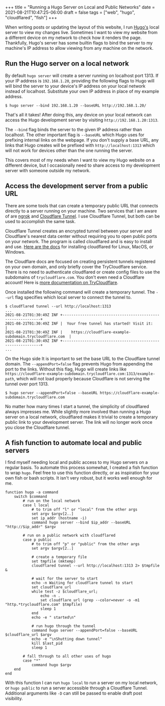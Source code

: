 +++
title = "Running a Hugo Server on Local and Public Networks"
date = 2021-08-21T10:47:25-06:00
draft = false
tags = ["web", "hugo", "cloudflared", "fish"]
+++

When writing posts or updating the layout of this website, I run
[Hugo's](https://gohugo.io/) local server to view my changes live. Sometimes I
want to view my website from a different device on my network to check how it
renders the page. Thankfully, Hugo's server has some builtin flags to bind the
server to my machine's IP address to allow viewing from any machine on the
network.

## Run the Hugo server on a local network

By default `hugo server` will create a server running on localhost port
1313. If your IP address is `192.168.1.20`, providing the following flags to
Hugo will will bind the server to your device's IP address on your local
network instead of localhost. Substitute your own IP address in place of my
example address.

```shell
$ hugo server --bind 192.168.1.20 --baseURL http://192.168.1.20/
```

That's all it takes! After doing this, any device on your local network can
access the Hugo development server by visiting `http://192.168.1.20:1313`.

The `--bind` flag binds the server to the given IP address rather than
localhost. The other important flag is `--baseURL` which Hugo uses for prefixing
internal links on the webpage. If you don't supply a base URL, any links that
Hugo creates will be prefixed with `http://localhost:1313` which will not work
for devices other than the one running the server.

This covers most of my needs when I want to view my Hugo website on a different
device, but I occasionally need to share access to my development server with
someone outside my network.

## Access the development server from a public URL

There are some tools that can create a temporary public URL that connects
directly to a server running on your machine. Two services that I am aware of are
[ngrok](https://ngrok.com/) and [Cloudflare
Tunnel](https://www.cloudflare.com/products/tunnel/). I use Cloudflare Tunnel,
but both can be used to accomplish the same task.

Cloudflare Tunnel creates an encrypted tunnel between your server and
Cloudflare's nearest data center without requiring you to open public ports on
your network. The program is called cloudflared and is easy to install and use.
[Here are the
docs](https://developers.cloudflare.com/cloudflare-one/connections/connect-apps/install-and-setup)
for installing cloudflared for Linux, MacOS, or Windows.

The Cloudflare docs are focused on creating persistent tunnels registered on
your own domain, and only briefly cover the TryCloudflare service. There is no
need to authenticate cloudflared or create config files to use the subdomains of
`trycloudflare.com`. You don't even need a Cloudflare account! Here is [more
documentation on TryCloudflare](https://developers.cloudflare.com/cloudflare-one/connections/connect-apps/trycloudflare).

Once installed the following command will create a temporary tunnel. The `--url`
flag specifies which local server to connect the tunnel to.

```shell
$ cloudflared tunnel --url http://localhost:1313
...
2021-08-21T01:30:49Z INF +------------------------------------------------------------+
2021-08-21T01:30:49Z INF |  Your free tunnel has started! Visit it:                   |
2021-08-21T01:30:49Z INF |    https://cloudflare-example-subdomain.trycloudflare.com  |
2021-08-21T01:30:49Z INF +------------------------------------------------------------+
...
```

On the Hugo side It is important to set the base URL to the Cloudflare tunnel
domain. The `--appendPort=false` flag prevents Hugo from appending the port to
the links. Without this flag, Hugo will create links like
`https://cloudflare-example-subdomain.trycloudflare.com:1313/example-path`,
which will not load properly because Cloudflare is not serving the tunnel over
port 1313.

```shell
$ hugo server --appendPort=false --baseURL https://cloudflare-example-subdomain.trycloudflare.com
```

No matter how many times I start a tunnel, the simplicity of cloudflared always
impresses me. While slightly more involved than running a Hugo server on a local
network, cloudflared makes it trivial to create a temporary public link to your
development server. The link will no longer work once you close the Cloudflare
tunnel.

## A fish function to automate local and public servers

I find myself needing local and public access to my Hugo servers on a regular
basis. To automate this process somewhat, I created a fish function to wrap
`hugo`. Feel free to use this function directly, or as inspiration for your own
fish or bash scripts. It isn't very robust, but it works well enough for me.

```fish
function hugo -a command
    switch $command
        # run on the local network
        case l local
            # to trim off "l" or "local" from the other args
            set argv $argv[2..]
            set ip_addr (hostname -i)
            command hugo server --bind $ip_addr --baseURL "http://$ip_addr" $argv

        # run on a public network with cloudflared
        case p public
            # to trim off "p" or "public" from the other args
            set argv $argv[2..]

            # create a temporary file
            set tmpfile (mktemp)
            cloudflared tunnel --url http://localhost:1313 2> $tmpfile &

            # wait for the server to start
            echo -n Waiting for cloudflare tunnel to start
            set cloudflare_url
            while test -z $cloudflare_url;
                echo -n .
                set cloudflare_url (grep --color=never -o -m1 "http.*trycloudflare.com" $tmpfile)
                sleep 1
            end
            echo -e " started\n"

            # run hugo through the tunnel
            command hugo server --appendPort=false --baseURL $cloudflare_url $argv
            echo -e "\nShutting down tunnel"
            kill $last_pid
            sleep 1

        # fall through to all other uses of hugo
        case "*"
            command hugo $argv
    end
end
```

With this function I can run `hugo local` to run a server on my local network,
or `hugo public` to run a server accessible through a Cloudflare Tunnel.
Additional arguments like `-D` can still be passed to enable draft post
visibility.
